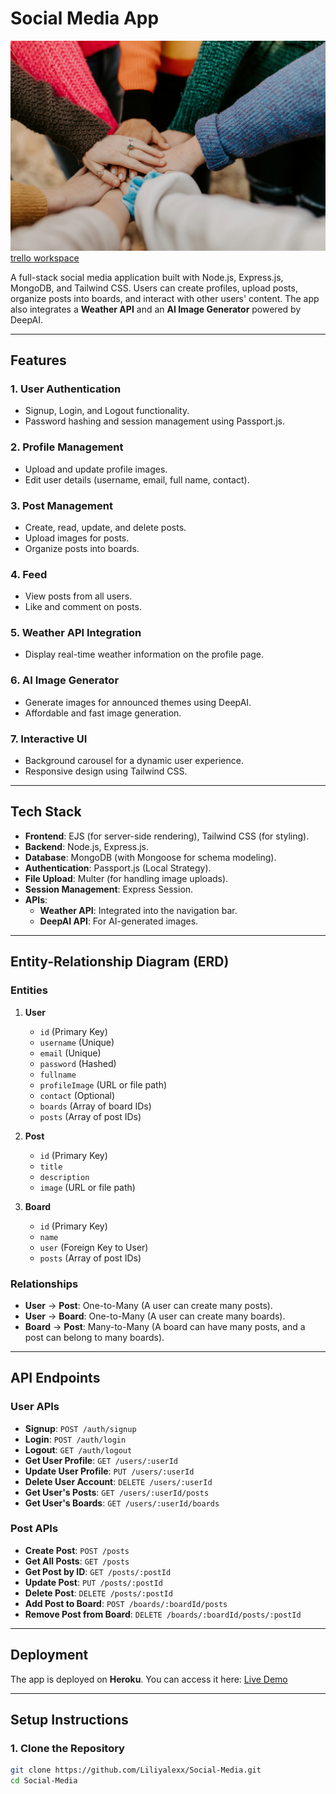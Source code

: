 # Social Media App

![Social Media App Screenshot](public/images/social1.jpg) 
[trello workspace](https://trello.com/b/6MKoaEuz/backlog)

A full-stack social media application built with Node.js, Express.js, MongoDB, and Tailwind CSS. Users can create profiles, upload posts, organize posts into boards, and interact with other users' content. The app also integrates a **Weather API** and an **AI Image Generator** powered by DeepAI.

---

## Features

### 1. **User Authentication**
   - Signup, Login, and Logout functionality.
   - Password hashing and session management using Passport.js.

### 2. **Profile Management**
   - Upload and update profile images.
   - Edit user details (username, email, full name, contact).

### 3. **Post Management**
   - Create, read, update, and delete posts.
   - Upload images for posts.
   - Organize posts into boards.

### 4. **Feed**
   - View posts from all users.
   - Like and comment on posts.

### 5. **Weather API Integration**
   - Display real-time weather information on the profile page.

### 6. **AI Image Generator**
   - Generate images for announced themes using DeepAI.
   - Affordable and fast image generation.

### 7. **Interactive UI**
   - Background carousel for a dynamic user experience.
   - Responsive design using Tailwind CSS.

---

## Tech Stack

- **Frontend**: EJS (for server-side rendering), Tailwind CSS (for styling).
- **Backend**: Node.js, Express.js.
- **Database**: MongoDB (with Mongoose for schema modeling).
- **Authentication**: Passport.js (Local Strategy).
- **File Upload**: Multer (for handling image uploads).
- **Session Management**: Express Session.
- **APIs**: 
  - **Weather API**: Integrated into the navigation bar.
  - **DeepAI API**: For AI-generated images.

---

## Entity-Relationship Diagram (ERD)

### Entities
1. **User**
   - `id` (Primary Key)
   - `username` (Unique)
   - `email` (Unique)
   - `password` (Hashed)
   - `fullname`
   - `profileImage` (URL or file path)
   - `contact` (Optional)
   - `boards` (Array of board IDs)
   - `posts` (Array of post IDs)

2. **Post**
   - `id` (Primary Key)
   - `title`
   - `description`
   - `image` (URL or file path)

3. **Board**
   - `id` (Primary Key)
   - `name`
   - `user` (Foreign Key to User)
   - `posts` (Array of post IDs)

### Relationships
- **User** → **Post**: One-to-Many (A user can create many posts).
- **User** → **Board**: One-to-Many (A user can create many boards).
- **Board** → **Post**: Many-to-Many (A board can have many posts, and a post can belong to many boards).

---

## API Endpoints

### User APIs
- **Signup**: `POST /auth/signup`
- **Login**: `POST /auth/login`
- **Logout**: `GET /auth/logout`
- **Get User Profile**: `GET /users/:userId`
- **Update User Profile**: `PUT /users/:userId`
- **Delete User Account**: `DELETE /users/:userId`
- **Get User's Posts**: `GET /users/:userId/posts`
- **Get User's Boards**: `GET /users/:userId/boards`

### Post APIs
- **Create Post**: `POST /posts`
- **Get All Posts**: `GET /posts`
- **Get Post by ID**: `GET /posts/:postId`
- **Update Post**: `PUT /posts/:postId`
- **Delete Post**: `DELETE /posts/:postId`
- **Add Post to Board**: `POST /boards/:boardId/posts`
- **Remove Post from Board**: `DELETE /boards/:boardId/posts/:postId`

---

## Deployment

The app is deployed on **Heroku**. You can access it here: [Live Demo](#) <!-- Add your Heroku link here -->

---

## Setup Instructions

### 1. Clone the Repository
```bash
git clone https://github.com/Liliyalexx/Social-Media.git
cd Social-Media